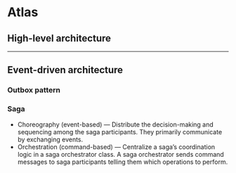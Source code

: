 # Atlas

## High-level architecture

---

## Event-driven architecture

### Outbox pattern

### Saga

- Choreography (event-based) — Distribute the decision-making and sequencing among the saga participants. They primarily communicate by exchanging events.
- Orchestration (command-based) — Centralize a saga’s coordination logic in a saga orchestrator class. A saga orchestrator sends command messages to saga participants telling them which operations to perform.
